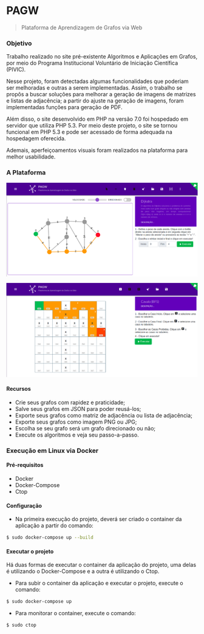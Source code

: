 # PAGW

>  Plataforma de Aprendizagem de Grafos via Web

### Objetivo

Trabalho realizado no site pré-existente Algoritmos e Aplicações em Grafos, por meio do Programa Institucional Voluntário de Iniciação Científica (PIVIC). 

Nesse projeto, foram detectadas algumas funcionalidades que poderiam ser melhoradas e outras a serem implementadas. Assim, o trabalho se propôs a buscar soluções para melhorar a geração de imagens de matrizes e listas de adjacência; a partir do ajuste na geração de imagens, foram implementadas funções para geração de PDF. 

Além disso, o site desenvolvido em PHP na versão 7.0 foi hospedado em servidor que utiliza PHP 5.3. Por meio deste projeto, o site se tornou funcional em PHP 5.3 e pode ser acessado de forma adequada na hospedagem oferecida. 

Ademais, aperfeiçoamentos visuais foram realizados na plataforma para melhor usabilidade.

### A Plataforma

![](1.png)

![](2.png)

#### Recursos

* Crie seus grafos com rapidez e praticidade;
* Salve seus grafos em JSON para poder reusá-los;
* Exporte seus grafos como matriz de adjacência ou lista de adjacência;
* Exporte seus grafos como imagem PNG ou JPG;
* Escolha se seu grafo será um grafo direcionado ou não;
* Execute os algoritmos e veja seu passo-a-passo.

### Execução em Linux via Docker

#### Pré-requisitos
* Docker
* Docker-Compose
* Ctop

#### Configuração

* Na primeira execução do projeto, deverá ser criado o container da aplicação a partir do comando:
```bash 
$ sudo docker-compose up --build
```
#### Executar o projeto

Há duas formas de executar o container da aplicação do projeto, uma delas é utilizando o Docker-Compose e a outra é utilizando o Ctop.

* Para subir o container da aplicação e executar o projeto, execute o comando:

```bash
$ sudo docker-compose up
```
* Para monitorar o container, execute o comando:

```bash 
$ sudo ctop
```
